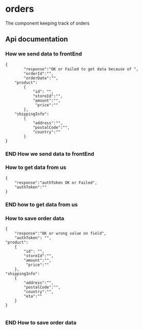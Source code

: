 # orders
The component keeping track of orders

## Api documentation

### How we send data to frontEnd

```
{
        "response":"OK or Failed to get data because of ",
        "orderId":"",
        "orderDate":"",
    "product":
        {
            "id": "",
            "storeId":"",
            "amount":"",
             "price":""
        },
    "shippingInfo":
        {
            "address":"",
            "postalCode":"",
            "country":""
        }
}
```
### END How we send data to frontEnd 


### How to get data from us
```
{
    "response":"authToken OK or Failed",
    "authToken":""
}

```
### END how to get data from us


### How to save order data

```
{
    "response":"OK or wrong value on field",
    "authToken": "",
"product":
    {
        "id": "",
        "storeId":"",
        "amount":"",
         "price":""
    },
"shippingInfo":
    {
        "address":"",
        "postalCode":"",
        "country":"",
        "eta":""
    }
}


```

### END How to save order data